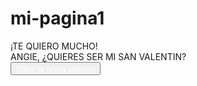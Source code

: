 # mi-pagina1
<html lang="es"><head><meta http-equiv="Content-Type" content="text/html; charset=UTF-8">
    
    
<body>
    <div class="greetings">
        <span>¡TE</span>
        <span>QUIERO</span>
        <span>MUCHO!</span>
    </div>
    <div class="description">
        <span>ANGIE, ¿QUIERES SER MI SAN VALENTIN?</span>
    </div>
    <div class="button">
        <button class="botones">
            <a href="" style="color: #fff;">SI(es la unica opcion)</a>
        </button>
    </div>


